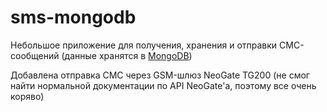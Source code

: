 # sms-mongodb
Небольшое приложение для получения, хранения и отправки СМС-сообщений
(данные хранятся в [MongoDB](https://www.mongodb.com/))

Добавлена отправка СМС через GSM-шлюз NeoGate TG200
(не смог найти нормальной документации по API NeoGate'а, поэтому все очень коряво)
